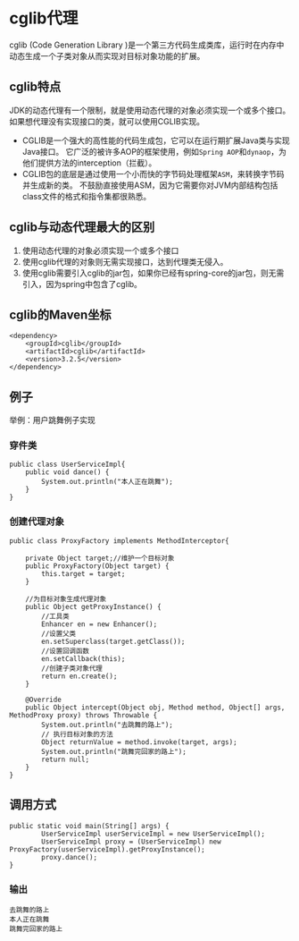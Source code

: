 # cglib代理
cglib (Code Generation Library )是一个第三方代码生成类库，运行时在内存中动态生成一个子类对象从而实现对目标对象功能的扩展。

## cglib特点
JDK的动态代理有一个限制，就是使用动态代理的对象必须实现一个或多个接口。
如果想代理没有实现接口的类，就可以使用CGLIB实现。
- CGLIB是一个强大的高性能的代码生成包，它可以在运行期扩展Java类与实现Java接口。
它广泛的被许多AOP的框架使用，例如`Spring AOP`和`dynaop`，为他们提供方法的interception（拦截）。
- CGLIB包的底层是通过使用一个小而快的字节码处理框架`ASM`，来转换字节码并生成新的类。
不鼓励直接使用ASM，因为它需要你对JVM内部结构包括class文件的格式和指令集都很熟悉。

## cglib与动态代理最大的区别

1. 使用动态代理的对象必须实现一个或多个接口
2. 使用cglib代理的对象则无需实现接口，达到代理类无侵入。
3. 使用cglib需要引入cglib的jar包，如果你已经有spring-core的jar包，则无需引入，因为spring中包含了cglib。

## cglib的Maven坐标
```
<dependency>
    <groupId>cglib</groupId>
    <artifactId>cglib</artifactId>
    <version>3.2.5</version>
</dependency>
```
## 例子
举例：用户跳舞例子实现
### 穿件类
```
public class UserServiceImpl{
	public void dance() {
		System.out.println("本人正在跳舞");
	}
}
```

### 创建代理对象
```
public class ProxyFactory implements MethodInterceptor{

    private Object target;//维护一个目标对象
    public ProxyFactory(Object target) {
        this.target = target;
    }
    
    //为目标对象生成代理对象
    public Object getProxyInstance() {
        //工具类
        Enhancer en = new Enhancer();
        //设置父类
        en.setSuperclass(target.getClass());
        //设置回调函数
        en.setCallback(this);
        //创建子类对象代理
        return en.create();
    }

    @Override
    public Object intercept(Object obj, Method method, Object[] args, MethodProxy proxy) throws Throwable {
        System.out.println("去跳舞的路上");
        // 执行目标对象的方法
        Object returnValue = method.invoke(target, args);
        System.out.println("跳舞完回家的路上");
        return null;
    }
}
```
## 调用方式
```
public static void main(String[] args) {
		UserServiceImpl userServiceImpl = new UserServiceImpl();
		UserServiceImpl proxy = (UserServiceImpl) new ProxyFactory(userServiceImpl).getProxyInstance();
		proxy.dance();
}
```

### 输出
```
去跳舞的路上
本人正在跳舞
跳舞完回家的路上
```